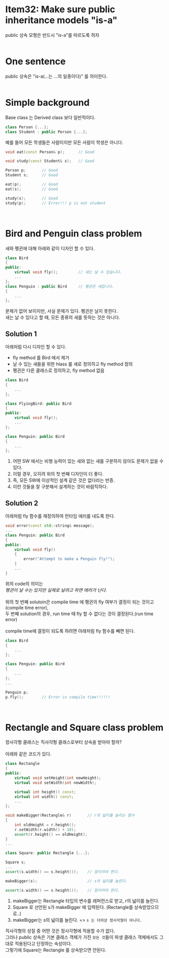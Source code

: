 # Item32: Make sure public inheritance models "is-a"
public 상속 모형은 반드시 "is-a"를 따르도록 하자
<br>
<br>

# One sentence
public 상속은 "is-a(...는 ...의 일종이다)" 를 의미한다.
<br>
<br>

# Simple background
Base class 는 Derived class 보다 일반적이다. 
```c++
class Person {...};
class Student : public Person {...};
```
예를 들어 모든 학생들은 사람이지만 모든 사람이 학생은 아니다. 
```c++
void eat(const Person& p);      // Good

void study(const Student& s);   // Good

Person p;       // Good
Student s;      // Good

eat(p);         // Good
eat(s);         // Good

study(s);       // Good
study(p);       // Error!!! p is not student

```
<br>

# Bird and Penguin class problem
새와 펭귄에 대해 아래와 같이 디자인 할 수 있다. 
```c++
class Bird
{
public:
    virtual void fly();         // 새는 날 수 있습니다. 
    ...
};
class Penguin : public Bird     // 펭귄은 새입니다.
{
    ...
};
```

문제가 없어 보이지만, 사실 문제가 있다. 펭귄은 날지 못한다.  
새는 날 수 있다고 할 때, 모든 종류의 새를 뜻하는 것은 아니다.  

## Solution 1
아래처럼 다시 디자인 할 수 있다.  

- fly method 를 Bird 에서 제거
- 날 수 있는 새들을 위한 hlass 를 새로 정의하고 fly method 정의
- 펭귄은 다른 클래스로 정의하고, fly method 없음


```c++
class Bird
{
    ...
};

class FlyingBird: public Bird
{
public:
    virtual void fly();
    ...
};

class Penguin: public Bird
{
    ...
};
```
1. 어떤 SW 에서는 비행 능력이 있는 새와 없는 새를 구분하지 않아도 문제가 없을 수 있다.
2. 이럴 경우, 오히려 위의 첫 번째 디자인이 더 좋다.
3. 즉, 모든 SW에 이상적인 설계 같은 것은 없다라는 반증.
4. 이런 것들을 잘 구분해서 설계하는 것이 바람직하다.

## Solution 2
아래처럼 fly 함수를 재정의하여 런타임 에러를 내도록 한다.
```c++
void error(const std::string& message);
...
class Penguin: public Bird
{
public:
    virtual void fly()
    {
        error("Attempt to make a Penguin fly!");
    }
    ...
}
```
위의 code의 의미는  
_펭귄이 날 수는 있지만 실제로 날려고 하면 에러가 난다._  
<br>
위의 첫 번째 solutoin은 compile time 에 펭귄의 fly 여부가 결정이 되는 것이고(compile time error),  
두 번째 solution의 경우, run time 때 fly 할 수 없다는 것이 결정된다.(run time error)  
<br>
compile time에 결정이 되도록 하려면 아래처럼 fly 함수를 빼면 된다. 

```c++
class Bird
{
    ...
};

class Penguin: public Bird
{
    ...
};
...

Penguin p;
p.fly();        // Error in compile time!!!!!!
```
<br>

# Rectangle and Square class problem
정사각형 클래스는 직사각형 클래스로부터 상속을 받아야 할까?  
<br>
아래와 같은 코드가 있다.

```c++
class Rectangle
{
public:
    virtual void setHeight(int newHeight);
    virtual void setWidth(int newWidth);

    virtual int height() const;
    virtual int width() const;
    ...
};

void makeBigger(Rectangle& r)       // r의 넓이를 늘리는 함수
{
    int oldHeight = r.height();
    r.setWidth(r.width() + 10);
    assert(r.height() == oldHeight);
}
...

class Square: public Rectangle {...};

Square s;
...
assert(s.width() == s.height());    // 참이어야 한다.

makeBigger(s);                      // s의 넓이를 늘린다.

assert(s.width() == s.height());    // 참이어야 한다.
```
1. makeBigger는 Rectangle 타입의 변수를 레퍼런스로 받고, r의 넓이를 늘린다. 
2. Square 로 선언된 s가 makeBigger 에 입력된다. (Rectangle를 상속받았으므로..)
3. makeBigger는 s의 넓이를 늘린다. => ```s 는 더이상 정사각형이 아니다.```

직사각형의 성질 중 어떤 것은 정사각형에 적용할 수가 없다.  
그러나 public 상속은 기본 클래스 객체가 가진 ```모든 것```들이 파생 클래스 객체에서도 그대로 적용된다고 단정하는 속성이다.  
그렇기에 Square는 Rectangle 를 상속받으면 안된다. 

























